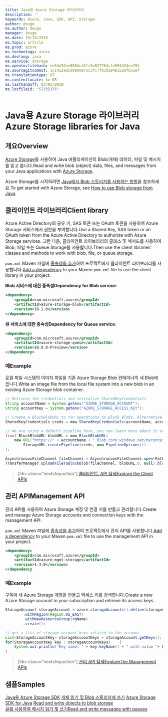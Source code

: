 ```yaml
---
title: Java용 Azure Storage 라이브러리
description: ''
keywords: Azure, Java, SDK, API, Storage
author: douge
ms.author: douge
manager: douge
ms.date: 10/19/2018
ms.topic: article
ms.prod: azure
ms.technology: azure
ms.devlang: java
ms.service: storage
ms.openlocfilehash: ee54e92ee0084cd2fc5e827764cfe094434ea784
ms.sourcegitcommit: 1c1412ad5d8960975c3fc7fd3d1948152ef651ef
ms.translationtype: HT
ms.contentlocale: ko-KR
ms.lasthandoff: 03/05/2019
ms.locfileid: "57335376"
---
```

# <a name="azure-storage-libraries-for-java"></a><span data-ttu-id="3a4b8-103">Java용 Azure Storage 라이브러리</span><span class="sxs-lookup"><span data-stu-id="3a4b8-103">Azure Storage libraries for Java</span></span>

## <a name="overview"></a><span data-ttu-id="3a4b8-104">개요</span><span class="sxs-lookup"><span data-stu-id="3a4b8-104">Overview</span></span>

<span data-ttu-id="3a4b8-105">[Azure Storage](/azure/storage/storage-introduction)를 사용하여 Java 애플리케이션의 Blob(개체) 데이터, 파일 및 메시지를 읽고 씁니다.</span><span class="sxs-lookup"><span data-stu-id="3a4b8-105">Read and write blob (object) data, files, and messages from your Java applications with [Azure Storage](/azure/storage/storage-introduction).</span></span>

<span data-ttu-id="3a4b8-106">Azure Storage를 시작하려면 [Java에서 Blob 스토리지를 사용하는 방법](/azure/storage/blobs/storage-quickstart-blobs-java-v10)을 참조하세요.</span><span class="sxs-lookup"><span data-stu-id="3a4b8-106">To get started with Azure Storage, see [How to use Blob storage from Java](/azure/storage/blobs/storage-quickstart-blobs-java-v10).</span></span>

## <a name="client-library"></a><span data-ttu-id="3a4b8-107">클라이언트 라이브러리</span><span class="sxs-lookup"><span data-stu-id="3a4b8-107">Client library</span></span>

<span data-ttu-id="3a4b8-108">Azure Active Directory의 공유 키, SAS 토큰 또는 OAuth 토큰을 사용하여 Azure Storage 서비스에서 권한을 부여합니다.</span><span class="sxs-lookup"><span data-stu-id="3a4b8-108">Use a Shared Key, SAS token or an OAuth token from the Azure Active Directory to authorize with Azure Storage services.</span></span> <span data-ttu-id="3a4b8-109">그런 다음, 클라이언트 라이브러리의 클래스 및 메서드를 사용하여 Blob, 파일 또는 Queue Storage를 사용합니다.</span><span class="sxs-lookup"><span data-stu-id="3a4b8-109">Then use the client libraries' classes and methods to work with blob, file, or queue storage.</span></span> 

<span data-ttu-id="3a4b8-110">`pom.xml` Maven 파일에 [종속성을 추가](https://maven.apache.org/guides/getting-started/index.html#How_do_I_use_external_dependencies)하여 프로젝트에서 클라이언트 라이브러리를 사용합니다.</span><span class="sxs-lookup"><span data-stu-id="3a4b8-110">[Add a dependency](https://maven.apache.org/guides/getting-started/index.html#How_do_I_use_external_dependencies) to your Maven `pom.xml` file to use the client library in your project.</span></span>   

<span data-ttu-id="3a4b8-111">**Blob 서비스에 대한 종속성**</span><span class="sxs-lookup"><span data-stu-id="3a4b8-111">**Dependency for Blob service**:</span></span>
```XML
<dependency>
    <groupId>com.microsoft.azure</groupId>
    <artifactId>azure-storage-blob</artifactId>
    <version>10.1.0</version>
</dependency>
```

<span data-ttu-id="3a4b8-112">**큐 서비스에 대한 종속성**</span><span class="sxs-lookup"><span data-stu-id="3a4b8-112">**Dependency for Queue service**:</span></span>
```XML
<dependency>
    <groupId>com.microsoft.azure</groupId>
    <artifactId>azure-storage-queue</artifactId>
    <version>10.0.0-Preview</version>
</dependency>
```


### <a name="example"></a><span data-ttu-id="3a4b8-113">예</span><span class="sxs-lookup"><span data-stu-id="3a4b8-113">Example</span></span>

<span data-ttu-id="3a4b8-114">로컬 파일 시스템의 이미지 파일을 기존 Azure Storage Blob 컨테이너의 새 Blob에 씁니다.</span><span class="sxs-lookup"><span data-stu-id="3a4b8-114">Write an image file from the local file system into a new blob in an existing Azure Storage blob container.</span></span>


```java
// Retrieve the credentials and initialize SharedKeyCredentials
String accountName = System.getenv("AZURE_STORAGE_ACCOUNT");
String accountKey = System.getenv("AZURE_STORAGE_ACCESS_KEY");

// Create a BlockBlobURL to run operations on Block Blobs. Alternatively create a ServiceURL, or ContainerURL for operations on Blob service, and Blob containers
SharedKeyCredentials creds = new SharedKeyCredentials(accountName, accountKey);

// We are using a default pipeline here, you can learn more about it at https://github.com/Azure/azure-storage-java/wiki/Azure-Storage-Java-V10-Overview
final BlockBlobURL blobURL = new BlockBlobURL(
    new URL("https://" + accountName + ".blob.core.windows.net/mycontainer/myimage.jpg"), 
        StorageURL.createPipeline(creds, new PipelineOptions())
);

AsynchronousFileChannel fileChannel = AsynchronousFileChannel.open(Paths.get("myimage.jpg"));
TransferManager.uploadFileToBlockBlob(fileChannel, blobURL,0, null).blockingGet();
```

> [!div class="nextstepaction"]
> [<span data-ttu-id="3a4b8-115">클라이언트 API 탐색</span><span class="sxs-lookup"><span data-stu-id="3a4b8-115">Explore the Client APIs</span></span>](/java/api/overview/azure/storage/client)

## <a name="management-api"></a><span data-ttu-id="3a4b8-116">관리 API</span><span class="sxs-lookup"><span data-stu-id="3a4b8-116">Management API</span></span>

<span data-ttu-id="3a4b8-117">관리 API를 사용하여 Azure Storage 계정 및 연결 키를 만들고 관리합니다.</span><span class="sxs-lookup"><span data-stu-id="3a4b8-117">Create and manage Azure Storage accounts and connection keys with the management API.</span></span>

<span data-ttu-id="3a4b8-118">`pom.xml` Maven 파일에 [종속성을 추가](https://maven.apache.org/guides/getting-started/index.html#How_do_I_use_external_dependencies)하여 프로젝트에서 관리 API를 사용합니다.</span><span class="sxs-lookup"><span data-stu-id="3a4b8-118">[Add a dependency](https://maven.apache.org/guides/getting-started/index.html#How_do_I_use_external_dependencies) to your Maven `pom.xml` file to use the management API in your project.</span></span>  

```XML
<dependency>
    <groupId>com.microsoft.azure</groupId>
    <artifactId>azure-mgmt-storage</artifactId>
    <version>1.3.0</version>
</dependency
```   

### <a name="example"></a><span data-ttu-id="3a4b8-119">예</span><span class="sxs-lookup"><span data-stu-id="3a4b8-119">Example</span></span>

<span data-ttu-id="3a4b8-120">구독에 새 Azure Storage 계정을 만들고 액세스 키를 검색합니다.</span><span class="sxs-lookup"><span data-stu-id="3a4b8-120">Create a new Azure Storage account in your subscription and retrieve its access keys.</span></span>

```java
StorageAccount storageAccount = azure.storageAccounts().define(storageAccountName)
        .withRegion(Region.US_EAST)
        .withNewResourceGroup(rgName)
        .create();

// get a list of storage account keys related to the account
List<StorageAccountKey> storageAccountKeys = storageAccount.getKeys();
for(StorageAccountKey key : storageAccountKeys)    {
    System.out.println("Key name: " + key.keyName() + " with value "+ key.value());
}
```

> [!div class="nextstepaction"]
> [<span data-ttu-id="3a4b8-121">관리 API 탐색</span><span class="sxs-lookup"><span data-stu-id="3a4b8-121">Explore the Management APIs</span></span>](/java/api/overview/azure/storage/management)


## <a name="samples"></a><span data-ttu-id="3a4b8-122">샘플</span><span class="sxs-lookup"><span data-stu-id="3a4b8-122">Samples</span></span>

<span data-ttu-id="3a4b8-123">[Java용 Azure Storage SDK](https://github.com/azure/azure-storage-java)
[개체 읽기 및 Blob 스토리지에 쓰기](https://github.com/Azure-Samples/storage-blobs-java-v10-quickstart) </span><span class="sxs-lookup"><span data-stu-id="3a4b8-123">[Azure Storage SDK for Java](https://github.com/azure/azure-storage-java)
[Read and write objects to blob storage](https://github.com/Azure-Samples/storage-blobs-java-v10-quickstart) </span></span>  
[<span data-ttu-id="3a4b8-124">큐를 사용하여 메시지 읽기 및 쓰기</span><span class="sxs-lookup"><span data-stu-id="3a4b8-124">Read and write messages with queues</span></span>](https://github.com/Azure-Samples/storage-queue-java-getting-started)   
